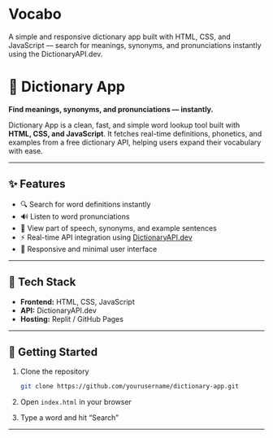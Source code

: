 # Vocabo
A simple and responsive dictionary app built with HTML, CSS, and JavaScript — search for meanings, synonyms, and pronunciations instantly using the DictionaryAPI.dev.
# 📘 Dictionary App

**Find meanings, synonyms, and pronunciations — instantly.**

Dictionary App is a clean, fast, and simple word lookup tool built with **HTML, CSS, and JavaScript**. It fetches real-time definitions, phonetics, and examples from a free dictionary API, helping users expand their vocabulary with ease.

---

## ✨ Features

* 🔍 Search for word definitions instantly
* 🔊 Listen to word pronunciations
* 🧠 View part of speech, synonyms, and example sentences
* ⚡ Real-time API integration using [DictionaryAPI.dev](https://dictionaryapi.dev/)
* 📱 Responsive and minimal user interface

---

## 🧩 Tech Stack

* **Frontend:** HTML, CSS, JavaScript
* **API:** DictionaryAPI.dev
* **Hosting:** Replit / GitHub Pages

---

## 🚀 Getting Started

1. Clone the repository

   ```bash
   git clone https://github.com/yourusername/dictionary-app.git
   ```
2. Open `index.html` in your browser
3. Type a word and hit “Search”

---


